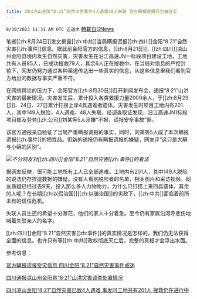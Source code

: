 ```yaml
---
title: 四川凉山金阳“8·21”自然灾害事件4人遇难48人失联 官方瞒报谎报行为被证实
---
```

`8/30/2023 11:31 AM UTC 正道木` [轉載自GNews](https://gnews.org/articles/1620438)

笔者[[zh:8月24日]]发文揭露[[zh:中共]]当局瞒报谎报[[zh:四川]]金阳“8.21”自然灾害[[zh:事件]]信息。据此前金阳官方的信息，[[zh:8月21日]]，[[zh:四川]]凉山州金阳县境内发生自然灾害，灾害发生在沿江高速JN一标段项目建设工地，工地共有人员85人，已成功搜救79人，其余6人正在搜救中。在当局对信息的严控封锁下，网友仍努力通过各种渠道传达出一些真实的信息，从这些信息里我们看到官方给出的数据与事实严重不符。

在网络舆论的压力下，金阳官方[[zh:8月30日]]召开新闻发布会，通报“8·21”山洪灾害的最新情况。灾害发生后，累计投入各类救援力量2000余人，于[[zh:8月23日]]、24日、27日累计打捞上岸4具遇难者遗体。灾害发生时项目工地内有201人，其中149人脱险，4人遇难、48人失联。经调查取证发现，沿江高速JN1标段项目部及劳务[[zh:公司]]刘某等5人涉嫌“不报、谎报安全事故”罪。

该官方通报亲自验证了当局严重瞒报谎报的事实，同时，刘某等5人成了本次瞒报谎报[[zh:事件]]的牺牲品。但新的通报仍有瞒报谎报的嫌疑，网友评“这只是大瞒与小瞒的区别”。

![](ipfs://QmSQFnFnaSSdbVSfWFSBfqFRqDpGGrjQctfmtFEfwdAJvi?.png)*不分网友对[[zh:四川]]金阳“8.21”自然灾害[[zh:事件]]的看法*

据网友反映，很可能工地所有工人已全部遇难。工地内有201人，其中149人脱险的说法仍存捏造数据的嫌疑。没有人看到脱险者的名单，相关图片和采访视频。网友质疑已经过去9天，投入那么多人力物物力，为什么只打捞上来四具遗体，其余的人呢？在长期[[zh:以假治国]][[zh:以骗治国]]的劣政下，[[zh:中共]]面临着前所未有的信任危机。

失联人员生还的希望十分渺茫，他们的家人十分着急。至今仍有家属沿河呼悲伤地喊着失联亲人的名字。

[[zh:四川]]金阳“8.21”自然灾害[[zh:事件]]的真实情况是怎样的，我们仍无法获得全面的信息。也许只有等[[zh:中共]]政权彻底灭亡后，完整的真相才会浮出水面。

参考信息：

[官方瞒报谎报受灾信息 四川金阳“8.21”自然灾害事件成迷](https://gnews.org/m/1590990)


[四川通报凉山州金阳县“8·21”山洪灾害调查处置情况](http://www.news.cn/2023-08/30/c_1129834912.htm)


[四川凉山金阳“8·21”自然灾害已致4人遇难 事发时工地共有201人 搜救仍在进行中](http://m.cnhubei.com/content/2023-08/30/content_16515542.html)


